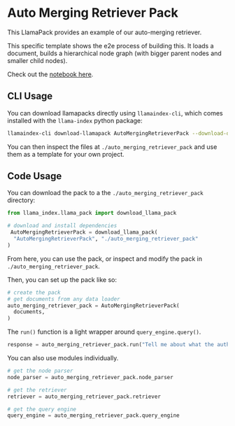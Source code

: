 # Auto Merging Retriever Pack

This LlamaPack provides an example of our auto-merging retriever.

This specific template shows the e2e process of building this. It loads
a document, builds a hierarchical node graph (with bigger parent nodes and smaller
child nodes).

Check out the [notebook here](https://github.com/run-llama/llama-hub/blob/main/llama_hub/llama_packs/auto_merging_retriever/auto_merging_retriever.ipynb).

## CLI Usage

You can download llamapacks directly using `llamaindex-cli`, which comes installed with the `llama-index` python package:

```bash
llamaindex-cli download-llamapack AutoMergingRetrieverPack --download-dir ./auto_merging_retriever_pack
```

You can then inspect the files at `./auto_merging_retriever_pack` and use them as a template for your own project.

## Code Usage

You can download the pack to a the `./auto_merging_retriever_pack` directory:

```python
from llama_index.llama_pack import download_llama_pack

# download and install dependencies
 AutoMergingRetrieverPack = download_llama_pack(
  "AutoMergingRetrieverPack", "./auto_merging_retriever_pack"
)
```

From here, you can use the pack, or inspect and modify the pack in `./auto_merging_retriever_pack`.

Then, you can set up the pack like so:

```python
# create the pack
# get documents from any data loader
auto_merging_retriever_pack = AutoMergingRetrieverPack(
  documents,
)
```

The `run()` function is a light wrapper around `query_engine.query()`.

```python
response = auto_merging_retriever_pack.run("Tell me about what the author did growing up.")
```

You can also use modules individually.

```python
# get the node parser
node_parser = auto_merging_retriever_pack.node_parser

# get the retriever
retriever = auto_merging_retriever_pack.retriever

# get the query engine
query_engine = auto_merging_retriever_pack.query_engine
```
